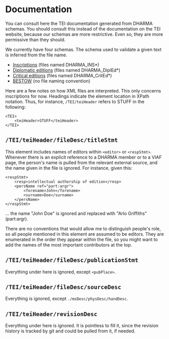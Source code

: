 <!--
% rebase("base.tpl", title="Documentation")
-->

<div class="body">
<h1>Documentation</h1>

You can consult here the TEI documentation generated from DHARMA
schemas. You should consult this instead of the documentation on the TEI
website, because our schemas are more restrictive. Even so, they are more
permissive than they should.

We currently have four schemas. The schema used to validate a given text is
inferred from the file name.

<ul>
<li><a href="/documentation/inscription">Inscriptions</a> (files named
DHARMA_INS*)</li>
<li><a href="/documentation/diplomatic">Diplomatic editions</a> (files named
DHARMA_DiplEd*)</li>
<li><a href="/documentation/critical">Critical editions</a> (files named
DHARMA_CritEd*)</li>
<li><a href="/documentation/bestow">BESTOW</a> (no file naming
convention)</li>
</ul>

Here are a few notes on how XML files are interpreted. This only concerns
inscriptions for now. Headings indicate the element location in XPath notation.
Thus, for instance, `/TEI/teiHeader` refers to STUFF in the following:

	<TEI>
		<teiHeader>STUFF</teiHeader>
	</TEI>

## `/TEI/teiHeader/fileDesc/titleStmt`

This element includes names of editors within `<editor>` or `<respStmt>`.
Whenever there is an explicit reference to a DHARMA member or to a VIAF
page, the person's name is pulled from the relevant external source, and the
name given in the file is ignored. For instance, given this:

	<respStmt>
		<resp>intellectual authorship of edition</resp>
		<persName ref="part:argr">
			<forename>John</forename>
			<surname>Doe</surname>
		</persName>
	</respStmt>

... the name "John Doe" is ignored and replaced with "Arlo Griffiths"
(part:argr).

There are no conventions that would allow me to distinguish people's role, so all people
mentioned in this element are assumed to be editors. They are enumerated in
the order they appear within the file, so you might want to add the names of
the most important contributors at the top.

## `/TEI/teiHeader/fileDesc/publicationStmt`

Everything under here is ignored, except `<pubPlace>`.

## `/TEI/teiHeader/fileDesc/sourceDesc`

Everything is ignored, except `./msDesc/physDesc/handDesc`.

## `/TEI/teiHeader/revisionDesc`

Everything under here is ignored. It is pointless to fill it, since the revision history
is tracked by git and could be pulled from it, if needed.



</div>
